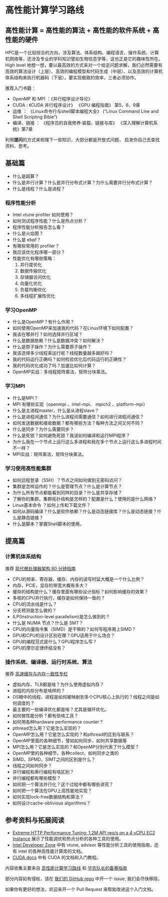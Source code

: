 # 高性能计算学习路线

## 高性能计算 = 高性能的算法 + 高性能的软件系统 + 高性能的硬件

HPC是一个比较综合的方向，涉及算法、体系结构、编程语言、操作系统、计算机网络等，还涉及专业的学科知识譬如生物信息学等，这也正是它的趣味性所在。High level 地想一想，要以最高效的方式来对一个给定问题求解，我们必然需要有高效的算法设计（上层）、高效的编程模型和代码生成（中层）、以及高效的计算机体系结构来执行机器码（下层）。要实现极致的效率，三者必须协作。

推荐入门书籍：

- OpenMP 和 MPI ：《并行程序设计导论》
- CUDA : 《CUDA 并行程序设计》 《GPU 编程指南》 第5、6、9章
- 运维 ： 《Linux命令行与shell脚本编程大全》 (“Linux Command Line and Shell Scripting Bible”)
- 编译、链接 ： 《程序员的自我修养:装载、链接与库》 《深入理解计算机系统》第7章

利用**提问**的方式来梳理下一些知识，大部分都是开放式问题， 启发你自己去查找资料、思考。

## 基础篇

- 什么是超算？
- 什么是并行计算？什么是并行分布式计算？为什么需要并行分布式计算？
- 什么是线程？什么是进程？

### 程序性能分析

- Intel vtune profiler 如何使用？
- 如何测试程序性能？什么是热点分析？
- 程序性能分析报告怎么看？
- 什么是火焰图？
- 什么是 ebpf？
- 有哪些常用的 profiler？
- 我应该优化程序哪一部分？
- 性能优化有哪些策略：
  1. 并行度优化
  2. 数据传输优化
  3. 存储器访问优化
  4. 向量化优化
  5. 负载均衡优化
  6. 多线程扩展性优化

### 学习OpenMP

- 什么是OpenMP？有什么作用？
- 如何使用OpenMP来加速我的代码？在Linux环境下如何配置？
- 我该在哪并行？如何选择并行区域？
- 什么是数据依赖？什么是数据冲突？如何解决？
- 什么是原子操作？为什么需要原子操作？
- 我该选择多少线程来运行呢？线程数量越多越好吗？
- 我的代码运行正确吗？如何检验优化后代码运行的正确性？
- 我的代码优化成功了吗？加速比如何计算？
- OpenMP实战：多线程矩阵乘法，矩阵分块乘法。

### 学习MPI

- 什么是MPI？
- MPI 有哪些实现（openmpi 、intel-mpi、 mpich2 、platform-mpi）
- 什么是主进程master，什么是从进程slave？
- 什么是进程间通信？为什么进程间需要通信？如何进行进程间通信？
- 如何发送数据和接收数据？都有哪些方法？每种方法之间又何不同？
- 什么是同步？为什么需要同步？
- 什么是死锁？如何避免死锁？我该如何编译和运行MPI程序？
- 为什么我在一个节点上运行这么多进程和我在多个节点上运行这么多进程时间不一样？
- MPI实战：矩阵乘法，矩阵分块乘法。

### 学习使用高性能集群

- 如何远程登录（SSH）？节点之间如何做到无密码访问？
- 集群是怎样运作的？什么是管理节点？什么是计算节点？
- 为什么所有节点都能看到同样的目录？什么是共享存储？
- 了解你的集群。集群拓扑结构是怎样的？配置是什么？使用的是什么网络？
- Linux基本命令 ？如何上传和下载文件？
- 如何从源码编译？什么是软件依赖？什么是动态链接库？什么是动态链接？什么是静态链接？
- 什么是脚本？掌握Shell脚本的使用。

## 提高篇

### 计算机体系结构

推荐 [现代微处理器架构 90 分钟指南](https://www.starduster.me/2020/11/05/modern-microprocessors-a-90-minute-guide/)

- CPU的频率、寄存器、缓存、内存的读写时延大概是一个什么比例？
- 内存，PCIE，显存的带宽大概有多大？
- 缓存的结构是什么？缓存里面有哪些设计指标？如何影响缓存的效果？
- 多核的CPU并行执行，缓存是如何保持一致的？
- CPU的流水线是什么？
- 分支预测是怎么做的？
- ILP(Instruction-level parallelism)是怎么做到的？
- 什么是 NUMA 节点？什么是 SMT？
- CPU的向量指令集（SIMD）是干嘛的？如何写程序用上SIMD？
- GPU和CPU的设计区别在哪？GPU适用于什么场合？
- GPU的编程范式是什么？GPU程序怎么写？
- GPU的摩尔定律终结没有？

### 操作系统、编译器、运行时系统、算法

推荐 [高速缓存与内存一致性专栏](https://zhuanlan.zhihu.com/p/136300660)

- 虚拟内存、TLB都是啥？为什么使用虚拟内存？
- 进程的内存分布是啥样的？
- OS眼中的线程、进程是如何被映射到多个CPU核心上执行的？线程之间是如何调度的？
- 最主要的一些编译优化都是啥？尤其是循环优化。
- 如何做性能分析？都有些啥工具？
- 如何用各种hardware performance counter？
- pthread怎么用？它是怎么实现的？
- OpenMP怎么用？它是怎么实现的？和pthread的区别与联系？
- OpenMP里面的各种细节，譬如如何同步、如何共享数据等
- MPI怎么用？它是怎么实现的？和OpenMP分别代表了什么模型？
- OpenMP里的各种细节，各种collect，如何同步之类的
- SIMD、SPMD、SIMT之间的区别是什么？
- 线程之间如何同步？
- 并行编程和串行编程有啥区别？
- 并行编程都有哪些模型？
- 如何把一个算法并行化？这个过程中都有哪些讲究？
- 如何把一个算法在GPU上高性能地实现？
- 如何实现lock-free数据结构和算法？
- 如何设计cache-oblivious algorithms？

## 参考资料与拓展阅读

- [Extreme HTTP Performance Tuning: 1.2M API req/s on a 4 vCPU EC2 Instance](https://talawah.io/blog/extreme-http-performance-tuning-one-point-two-million/) 展示了性能调优和热点分析的各种工具的使用。
- [Intel Developer Zone](https://software.intel.com/content/www/us/en/develop/home.html) 中有 vtune, advisor 等性能分析工具的使用指南，还有 intel 的各种高性能计算库的文档。
- [CUDA docs](https://docs.nvidia.com/cuda/index.html) 中有 CUDA 的文档和入门教程。

内容收集主要来自 [高性能计算学习路线](https://www.zhihu.com/question/33576416) 和 [华农队长的备赛指南](https://baijiahao.baidu.com/s?id=1623535574079054530&wfr=spider&for=pc)

部分内容如有侵权，请在 [我们的 GitHub repo](https://github.com/heptagonhust/HPC-roadmap) 中开一个 issue, 我们会尽快移除。

如果你有更好的想法，欢迎来开一个 Pull Request 来帮助改进这个入门文档。
